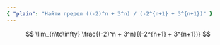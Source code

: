 ```yaml
---
{ "plain": "Найти предел ((-2)^n + 3^n) / (-2^{n+1} + 3^{n+1})" }
---
```


$$ \lim_{n\to\infty} \frac{(-2)^n + 3^n}{(-2^{n+1} + 3^{n+1})} $$